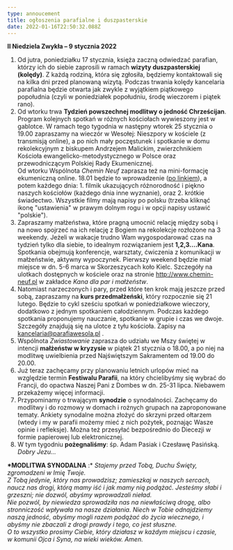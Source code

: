 ```yaml
---
type: annoucement
title: ogłoszenia parafialne i duszpasterskie
date: 2022-01-16T22:50:32.088Z
---
```

<!--StartFragment-->

**II Niedziela Zwykła – 9 stycznia 2022**

1. Od jutra, poniedziałku 17 stycznia, księża zaczną odwiedzać parafian, którzy ich do siebie zaprosili w ramach **wizyty duszpasterskiej (kolędy)**. Z każdą rodziną, która się zgłosiła, będziemy kontaktowali się na kilka dni przed planowaną wizytą. Podczas trwania kolędy kancelaria parafialna będzie otwarta jak zwykle z wyjątkiem piątkowego popołudnia (czyli w poniedziałek popołudniu, środę wieczorem i piątek rano).
2. Od wtorku trwa **Tydzień powszechnej modlitwy o jedność Chrześcijan**. Program kolejnych spotkań w różnych kościołach wywieszony jest w gablotce. W ramach tego tygodnia w następny wtorek 25 stycznia o 19.00 zapraszamy na wieczór w Wesołej: Nieszpory w kościele (z transmisją online), a po nich mały poczęstunek i spotkanie w domu rekolekcyjnym z biskupem Andrzejem Malickim, zwierzchnikiem Kościoła ewangelicko-metodystycznego w Polsce oraz przewodniczącym Polskiej Rady Ekumenicznej.\
   Od wtorku Wspólnota *Chemin Neuf* zaprasza też na mini-formację ekumeniczną online. 18.01 będzie to wprowadzenie ([po linkiem](https://www.youtube.com/watch?v=zWZCO46wSaM)), a potem każdego dnia: 1. filmik ukazujących różnorodność i piękno naszych kościołów (każdego dnia inne wyznanie), oraz 2. krótkie świadectwo. Wszystkie filmy mają napisy po polsku (trzeba kliknąć ikonę "ustawienia" w prawym dolnym rogu i w opcji napisy ustawić "polskie").
3. Zapraszamy małżeństwa, które pragną umocnić relację między sobą i na nowo spojrzeć na ich relację z Bogiem na rekolekcje rozłożone na 3 weekendy. Jeżeli w wakacje trudno Wam wygospodarować czas na tydzień tylko dla siebie, to idealnym rozwiązaniem jest **1,2,3….Kana**. Spotkania obejmują konferencje, warsztaty, ćwiczenia z komunikacji w małżeństwie, aktywny wypoczynek. Pierwszy weekend będzie miał miejsce w dn. 5-6 marca w Skorzeszycach koło Kielc. Szczegóły na ulotkach dostępnych w kościele oraz na stronie <http://www.chemin-neuf.pl> w zakładce *Kana dla par i małżeństw*.
4. Natomiast narzeczonych i pary, przed które ten krok mają jeszcze przed sobą, zapraszamy na **kurs przedmałżeński**, który rozpocznie się 21 lutego. Będzie to cykl sześciu spotkań w poniedziałkowe wieczory, dodatkowo z jednym spotkaniem całodziennym. Podczas każdego spotkania proponujemy nauczanie, spotkanie w grupie i czas we dwoje. Szczegóły znajdują się na ulotce z tyłu kościoła. Zapisy na [kancelaria@parafiawesola.pl](mailto:kancelaria@parafiawesola.pl) .
5. Wspólnota *Zwiastowanie* zaprasza do udziału we Mszy świętej w intencji **małżeństw w kryzysie** w piątek 21 stycznia o 18.00, a po niej na modlitwę uwielbienia przed Najświętszym Sakramentem od 19.00 do 20.00.
6. Już teraz zachęcamy przy planowaniu letnich urlopów mieć na względzie termin **Festiwalu Parafii**, na który chcielibyśmy się wybrać do Francji, do opactwa Naszej Pani z Dombes w dn. 25-31 lipca. Niebawem przekażemy więcej informacji.
7. Przypominamy o trwającym **synodzie** o synodalności. Zachęcamy do modlitwy i do rozmowy w domach i rożnych grupach na zaproponowane tematy. Ankiety synodalne można złożyć do skrzyni przed ołtarzem (wtedy i my w parafii możemy mieć z nich pożytek, poznając Wasze opinie i refleksje). Można też przesyłać bezpośrednio do Diecezji w formie papierowej lub elektronicznej.
8. W tym tygodniu **pożegnaliśmy**: śp. Adam Pasiak i Czesławę Pasińską. *Dobry Jezu…*

**\*MODLITWA SYNODALNA** :* *Stajemy przed Tobą, Duchu Święty, zgromadzeni w Imię Twoje.\
Z Tobą jedynie, który nas prowadzisz; zamieszkaj w naszych sercach,* *naucz nas drogi, którą mamy iść i jak mamy nią podążać.* *Jesteśmy słabi i grzeszni; nie dozwól, abyśmy wprowadzali nieład.\
Nie pozwól, by niewiedza sprowadziła nas na niewłaściwą drogę,* *albo stronniczość wpływała na nasze działania.* *Niech w Tobie odnajdziemy naszą jedność,* *abyśmy mogli razem podążać do życia wiecznego,* *i abyśmy nie zbaczali z drogi prawdy i tego, co jest słuszne.\
O to wszystko prosimy Ciebie, który działasz w każdym miejscu i czasie,\
w komunii Ojca i Syna, na wieki wieków. Amen.*

<!--EndFragment-->